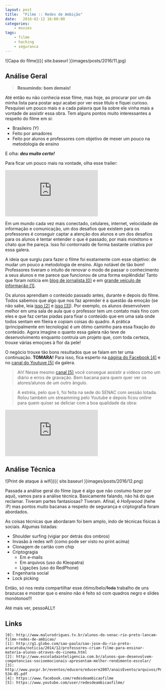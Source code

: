 ```yaml
---
layout: post
title:	"Filme :: Redes de Ambição"
date:	2016-02-12 16:00:00
categories:
    - movies
tags:
    - filme
    - hacking
    - seguranca
---
```


![Capa do filme]({{ site.baseurl }}images/posts/2016/11.jpg)

## Análise Geral

> **Resumindo: bom demais!**

Até então eu não conhecia esse filme, mas hoje, ao procurar por um da minha lista para postar aqui acabei por ver esse título e fiquei curioso. Pesquisei um pouco mais e a cada palavra que lia sobre ele vinha mais a vontade de assistir essa obra. Tem alguns pontos muito interessantes a respeito do filme em si:

* Brasileiro (Y)
* Feito por amadores
* Feito por alunos e professores com objetivo de mexer um pouco na metodologia de ensino

E olha: ***deu muito certo!***

Para ficar um pouco mais na vontade, olha esse trailer:

<iframe src="https://www.youtube.com/embed/nlzzEwVzruk" frameborder="0" allowfullscreen></iframe>

Em um mundo cada vez mais conectado, celulares, internet, velocidade de informação e comunicação, um dos desafios que existem para os professores é conseguir captar a atenção dos alunos e um dos desafios para os alunos é tentar entender o que é passado, por mais monótono e chato que lhe pareça. Isso foi contornado de forma bastante criativa por essa galera.

A ideia que surgiu para fazer o filme foi exatamente com esse objetivo: de mudar um pouco a metodologia de ensino. Algo notável de tão bom! Professores tiveram o intuíto de renovar o modo de passar o conhecimento a seus alunos e me parece que funcionou de uma forma explêndida! Tanto que foram notícia em [blog de jornalista \[0\]][0] e em [grande veículo de informação \[1\]][1].

Os alunos aprendiam o conteúdo passado antes, durante e depois do filme. Todos sabemos que algo que nos faz aprender é a questão da emoção (se não sabe, leia [isso \[2\]][2] e [isso \[3\]][3]). Por exemplo, os alunos desenvolvem melhor em uma sala de aula que o professor tem um contato mais fino com eles e que faz certas piadas para fixar o conteúdo que em uma sala onde todos sentam em fileira e copiam coisas do quadro. A prática (principalmente em tecnologia) é um ótimo caminho para essa fixação do conteúdo. Agora imagine o quanto essa galera não teve de desenvolvimento enquanto contruia um projeto que, com toda certeza, trouxe várias emoçoes à flor da pele!

O negócio trouxe tão bons resultados que se falam em ter uma continuação. **TOMARA!** Para isso, fica esperto na [página do Facebook \[4\]][4] e no [canal do Youtuve \[5\]][5] da galera.

> Ah! Nesse mesmo [canal \[5\]][5] você consegue assistir a vídeos como um diário e erros de gravação. Bem bacana para quem quer ver os atores/alunos de um outro ângulo.

> A estréia, pelo que li, foi feita na sede do SENAC com sessão lotada. Rolou também um streamming pelo Youtube e depois ficou online para quem quiser se deliciar com a boa qualidade da obra: 

<iframe src="https://www.youtube.com/embed/xhhcIQ4VnqY" frameborder="0" allowfullscreen></iframe>

## Análise Técnica

![Print de ataque à wifi]({{ site.baseurl }}images/posts/2016/12.png)

Passada a análise geral do filme (que é algo que não costumo fazer por aqui), vamos para a análise técnica. Basicamente falando, não há do que reclamar. Tiveram partes fantasiosas? Tiveram. Afinal, é *Hollywood* (hehe :P) mas pontos muito bacanas a respeito de segurança e criptografia foram abordados.

As coisas técnicas que abordaram foi bem amplo, indo de técnicas físicas à sociais. Algumas listadas:

* Shoulder surfing (vigiar por detrás dos ombros)
* Invasão à redes wifi (como pode ser visto no print acima)
* Clonagem de cartão com chip
* Criptogragia
	* Em e-mails
	* Em arquivos (uso do Kleopatra)
	* Ligações (uso do RedPhone)
* Engenharia social
* Lock picking

Então, só nos resta compartilhar esse ótimo/belo/<del>foda</del> trabalho de uns brazucas e mostrar que o ensino não é feito só com quadros negro e slides monótonos!!!

Até mais ver, pessoALL!!

## Links

~~~
[0]: http://www.malurodrigues.tv.br/alunos-do-senac-rio-preto-lancam-filme-redes-de-ambicao/
[1]: http://g1.globo.com/sao-paulo/sao-jose-do-rio-preto-aracatuba/noticia/2014/12/professores-criam-filme-para-ensinar-materia-alunos-atraves-do-cinema.html
[2]: http://www.escoladainteligencia.com.br/alunos-que-desenvolvem-competencias-socioemocionais-apresentam-melhor-rendimento-escolar/
[3]: http://www.pucpr.br/eventos/educere/educere2007/anaisEvento/arquivos/PA-534-05.pdf
[4]: https://www.facebook.com/redesdeambicaofilme
[5]: https://www.youtube.com/user/redesdeambicaofilme/
~~~

[0]: http://www.malurodrigues.tv.br/alunos-do-senac-rio-preto-lancam-filme-redes-de-ambicao/
[1]: http://g1.globo.com/sao-paulo/sao-jose-do-rio-preto-aracatuba/noticia/2014/12/professores-criam-filme-para-ensinar-materia-alunos-atraves-do-cinema.html
[2]: http://www.escoladainteligencia.com.br/alunos-que-desenvolvem-competencias-socioemocionais-apresentam-melhor-rendimento-escolar/
[3]: http://www.pucpr.br/eventos/educere/educere2007/anaisEvento/arquivos/PA-534-05.pdf
[4]: https://www.facebook.com/redesdeambicaofilme
[5]: https://www.youtube.com/user/redesdeambicaofilme/

